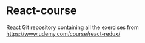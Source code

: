 # React-course
React Git repository containing all the exercises from https://www.udemy.com/course/react-redux/
